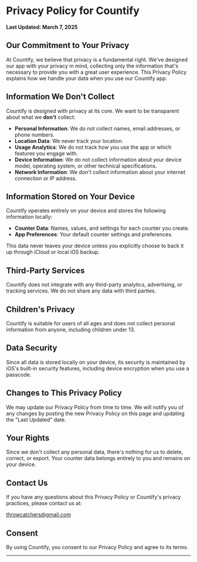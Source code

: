 # Privacy Policy for Countify

**Last Updated: March 7, 2025**

## Our Commitment to Your Privacy

At Countify, we believe that privacy is a fundamental right. We've designed our app with your privacy in mind, collecting only the information that's necessary to provide you with a great user experience. This Privacy Policy explains how we handle your data when you use our Countify app.

## Information We Don't Collect

Countify is designed with privacy at its core. We want to be transparent about what we **don't** collect:

- **Personal Information**: We do not collect names, email addresses, or phone numbers.
- **Location Data**: We never track your location.
- **Usage Analytics**: We do not track how you use the app or which features you engage with.
- **Device Information**: We do not collect information about your device model, operating system, or other technical specifications.
- **Network Information**: We don't collect information about your internet connection or IP address.

## Information Stored on Your Device

Countify operates entirely on your device and stores the following information locally:

- **Counter Data**: Names, values, and settings for each counter you create.
- **App Preferences**: Your default counter settings and preferences.

This data never leaves your device unless you explicitly choose to back it up through iCloud or local iOS backup.

## Third-Party Services

Countify does not integrate with any third-party analytics, advertising, or tracking services. We do not share any data with third parties.

## Children's Privacy

Countify is suitable for users of all ages and does not collect personal information from anyone, including children under 13.

## Data Security

Since all data is stored locally on your device, its security is maintained by iOS's built-in security features, including device encryption when you use a passcode.

## Changes to This Privacy Policy

We may update our Privacy Policy from time to time. We will notify you of any changes by posting the new Privacy Policy on this page and updating the "Last Updated" date.

## Your Rights

Since we don't collect any personal data, there's nothing for us to delete, correct, or export. Your counter data belongs entirely to you and remains on your device.

## Contact Us

If you have any questions about this Privacy Policy or Countify's privacy practices, please contact us at:

throwcatchers@gmail.com

## Consent

By using Countify, you consent to our Privacy Policy and agree to its terms.

---
